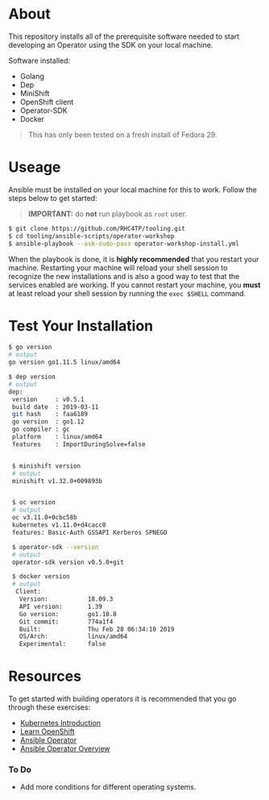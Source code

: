 # About

This repository installs all of the prerequisite software needed to start developing an Operator using the SDK on your local machine.

Software installed:

* Golang
* Dep
* MiniShift
* OpenShift client
* Operator-SDK
* Docker

> This has only been tested on a fresh install of Fedora 29.

# Useage

Ansible must be installed on your local machine for this to work. Follow the steps below to get started:

> **IMPORTANT:** do **not** run playbook as `root` user.

```bash
$ git clone https://github.com/RHC4TP/tooling.git
$ cd tooling/ansible-scripts/operator-workshop
$ ansible-playbook --ask-sudo-pass operator-workshop-install.yml
```

When the playbook is done, it is **highly recommended** that you restart your machine. Restarting your machine will reload your shell session to recognize the new installations and is also a good way to test that the services enabled are working. If you cannot restart your machine, you **must** at least reload your shell session by running the `exec $SHELL` command.

# Test Your Installation

```bash
$ go version
# output
go version go1.11.5 linux/amd64

$ dep version
# output
dep:
 version     : v0.5.1
 build date  : 2019-03-11
 git hash    : faa6189
 go version  : go1.12
 go compiler : gc
 platform    : linux/amd64
 features    : ImportDuringSolve=false


 $ minishift version
 # output
 minishift v1.32.0+009893b


 $ oc version
 # output
 oc v3.11.0+0cbc58b
 kubernetes v1.11.0+d4cacc0
 features: Basic-Auth GSSAPI Kerberos SPNEGO

 $ operator-sdk --version
 # output
 operator-sdk version v0.5.0+git

 $ docker version
 # output
  Client:
   Version:           18.09.3
   API version:       1.39
   Go version:        go1.10.8
   Git commit:        774a1f4
   Built:             Thu Feb 28 06:34:10 2019
   OS/Arch:           linux/amd64
   Experimental:      false

```

# Resources

To get started with building operators it is recommended that you go through these exercises:

* [Kubernetes Introduction](https://www.katacoda.com/courses/kubernetes)
* [Learn OpenShift](https://learn.openshift.com/)
* [Ansible Operator](https://learn.openshift.com/ansibleop)
* [Ansible Operator Overview](https://learn.openshift.com/ansibleop/ansible-operator-overview/)


### To Do
* Add more conditions for different operating systems.
